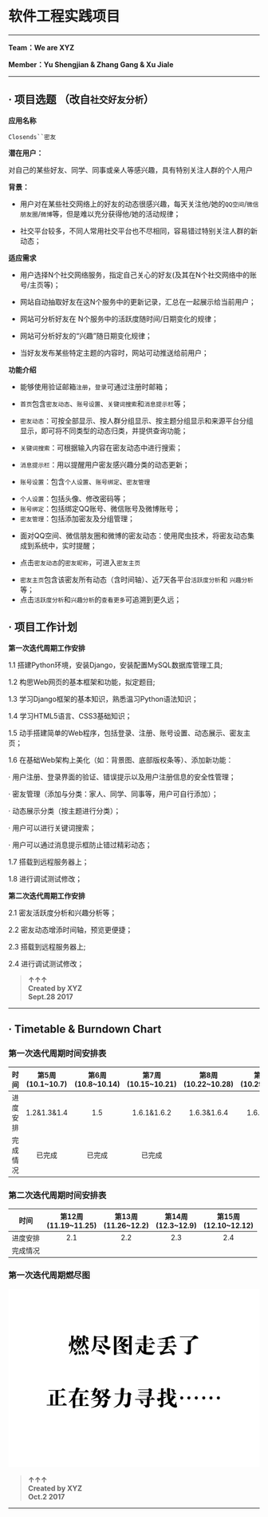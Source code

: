 
# 软件工程实践项目
---
**Team：We are XYZ**

**Member：Yu Shengjian & Zhang Gang & Xu Jiale**  

----

## · 项目选题 （改自`社交好友分析`）


**应用名称**    

`Closends``密友`

**潜在用户：**

对自己的某些好友、同学、同事或亲人等感兴趣，具有特别关注人群的个人用户

**背景：**

- 用户对在某些社交网络上的好友的动态很感兴趣，每天关注他/她的`QQ空间`/`微信朋友圈`/`微博`等，但是难以充分获得他/她的活动规律；

- 社交平台较多，不同人常用社交平台也不尽相同，容易错过特别关注人群的新动态； 

**适应需求**  

- 用户选择N个社交网络服务，指定自己关心的好友(及其在N个社交网络中的账号/主页等)；  

- 网站自动抽取好友在这N个服务中的更新记录，汇总在一起展示给当前用户；  

- 网站可分析好友在 N个服务中的活跃度随时间/日期变化的规律；  

- 网站可分析好友的“兴趣”随日期变化规律；  

- 当好友发布某些特定主题的内容时，网站可动推送给前用户；  


**功能介绍**  

- 能够使用验证邮箱`注册`，`登录`可通过注册时邮箱；     

- `首页`包含`密友动态`、`账号设置`、`关键词搜索`和`消息提示栏`等；

+ `密友动态`：可按全部显示、按人群分组显示、按主题分组显示和来源平台分组显示，即可将不同类型的动态归类，并提供查询功能；

+ `关键词搜索`：可根据输入内容在密友动态中进行搜索；

+ `消息提示栏`：用以提醒用户密友感兴趣分类的动态更新；

+ `账号设置`：包含`个人设置`、`账号绑定`、`密友管理`
- `个人设置`：包括头像、修改密码等；  
- `账号绑定`：包括绑定QQ账号、微信账号及微博账号；  
- `密友管理`：包括添加密友及分组管理；

+ 面对QQ空间、微信朋友圈和微博的密友动态：使用爬虫技术，将密友动态集成到系统中，实时提醒；

- 点击`密友动态`的`密友昵称`，可进入`密友主页`

+ `密友主页`包含该密友所有动态（含时间轴）、近7天各平台`活跃度分析`和	`兴趣分析`等；
+ 点击`活跃度分析`和`兴趣分析`的`查看更多`可追溯到更久远；


## · 项目工作计划


**第一次迭代周期工作安排**

1.1 搭建Python环境，安装Django，安装配置MySQL数据库管理工具;

1.2 构思Web网页的基本框架和功能，拟定题目;

1.3 学习Django框架的基本知识，熟悉温习Python语法知识；

1.4 学习HTML5语言、CSS3基础知识；

1.5 动手搭建简单的Web程序，包括登录、注册、账号设置、动态展示、密友主页；

1.6 在基础Web架构上美化（如：背景图、底部版权条等）、添加新功能：

· 用户注册、登录界面的验证、错误提示以及用户注册信息的安全性管理；

· 密友管理（添加与分类：家人、同学、同事等，用户可自行添加）；

· 动态展示分类（按主题进行分类）；

· 用户可以进行关键词搜索；

· 用户可以通过消息提示框防止错过精彩动态；

1.7 搭载到远程服务器上；

1.8 进行调试测试修改；

**第二次迭代周期工作安排**

2.1 密友活跃度分析和兴趣分析等；

2.2 密友动态增添时间轴，预览更便捷；

2.3 搭载到远程服务器上;

2.4 进行调试测试修改；

> **↑↑↑**    
> **Created by XYZ**   
> **Sept.28 2017**   

---

## · Timetable & Burndown Chart  


### 第一次迭代周期时间安排表   

时间|第5周<br>(10.1~10.7)|第6周<br>(10.8~10.14)|第7周<br>(10.15~10.21)|第8周<br>(10.22~10.28)|第9周<br>(10.29~11.4)|第10周<br>(11.5~11.11)|第11周<br>(11.12~11.15)|
:-----:|:-----:|:-----:|:-----:|:-----:|:-----:|:-----:|:-----:|
进度安排|1.2&1.3&1.4|1.5|1.6.1&1.6.2|1.6.3&1.6.4|1.6.5&1.7|1.7&1.8|1.8|
完成情况|已完成|已完成|已完成|


### 第二次迭代周期时间安排表   

时间|第12周<br>(11.19~11.25)|第13周<br>(11.26~12.2)|第14周<br>(12.3~12.9)|第15周<br>(12.10~12.12)|
:-----:|:-----:|:-----:|:-----:|:-----:|
进度安排|2.1|2.2|2.3|2.4|
完成情况|


### 第一次迭代周期燃尽图      

![](https://github.com/HITXYZ/Closends/raw/master/Image/BurndownChart.jpg)

> **↑↑↑**  
> **Created by XYZ**   
> **Oct.2 2017**   


---

